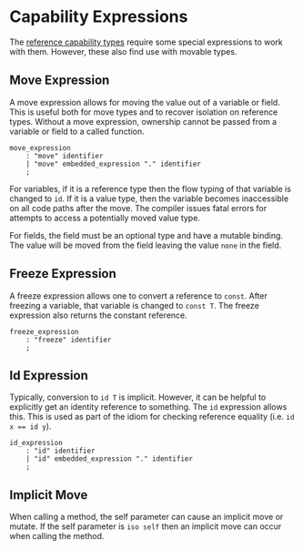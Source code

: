 # Capability Expressions

The [reference capability types](reference-capabailities.md) require some special expressions to
work with them. However, these also find use with movable types.

## Move Expression

A move expression allows for moving the value out of a variable or field. This is useful both for
move types and to recover isolation on reference types. Without a move expression, ownership cannot
be passed from a variable or field to a called function.

```grammar
move_expression
    : "move" identifier
    | "move" embedded_expression "." identifier
    ;
```

For variables, if it is a reference type then the flow typing of that variable is changed to `id`.
If it is a value type, then the variable becomes inaccessible on all code paths after the move. The
compiler issues fatal errors for attempts to access a potentially moved value type.

For fields, the field must be an optional type and have a mutable binding. The value will be moved
from the field leaving the value `none` in the field.

## Freeze Expression

A freeze expression allows one to convert a reference to `const`. After freezing a variable, that
variable is changed to `const T`. The freeze expression also returns the constant reference.

```grammar
freeze_expression
    : "freeze" identifier
    ;
```

## Id Expression

Typically, conversion to `id T` is implicit. However, it can be helpful to explicitly get an
identity reference to something. The `id` expression allows this. This is used as part of the idiom
for checking reference equality (i.e. `id x == id y`).

```grammar
id_expression
    : "id" identifier
    | "id" embedded_expression "." identifier
    ;
```

## Implicit Move

When calling a method, the self parameter can cause an implicit move or mutate. If the self
parameter is `iso self` then an implicit move can occur when calling the method.
